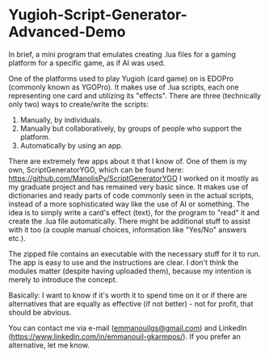 # Yugioh-Script-Generator-Advanced-Demo
In brief, a mini program that emulates creating .lua files for a gaming platform for a specific game, as if AI was used.



One of the platforms used to play Yugioh (card game) on is EDOPro (commonly known as YGOPro). It makes use of .lua scripts, each one representing one card and utilizing its "effects". 
There are three (technically only two) ways to create/write the scripts:
1. Manually, by individuals.
2. Manually but collaboratively, by groups of people who support the platform.
3. Automatically by using an app.

There are extremely few apps about it that I know of. One of them is my own, ScriptGeneratorYGO, which can be found here: https://github.com/ManolisPy/ScriptGeneratorYGO
I worked on it mostly as my graduate project and has remained very basic since. It makes use of dictionaries and ready parts of code commonly seen in the actual scripts, instead of a more sophisticated way like the use of AI or something.
The idea is to simply write a card's effect (text), for the program to "read" it and create the .lua file automatically. There might be additional stuff to assist with it too (a couple manual choices, information like "Yes/No" answers etc.).

The zipped file contains an executable with the necessary stuff for it to run. The app is easy to use and the instructions are clear. I don't think the modules matter (despite having uploaded them), because my intention is merely to introduce the concept.

Basically: I want to know if it's worth it to spend time on it or if there are alternatives that are equally as effective (if not better) - not for profit, that should be abvious.



You can contact me via e-mail (emmanouilgs@gmail.com) and LinkedIn (https://www.linkedin.com/in/emmanouil-gkarmpos/). If you prefer an alternative, let me know.
